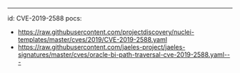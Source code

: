 ---
id: CVE-2019-2588
pocs:
  - https://raw.githubusercontent.com/projectdiscovery/nuclei-templates/master/cves/2019/CVE-2019-2588.yaml
  - https://raw.githubusercontent.com/jaeles-project/jaeles-signatures/master/cves/oracle-bi-path-traversal-cve-2019-2588.yaml---
